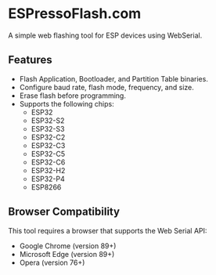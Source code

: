 # ESPressoFlash.com

A simple web flashing tool for ESP devices using WebSerial.


## Features

*   Flash Application, Bootloader, and Partition Table binaries.
*   Configure baud rate, flash mode, frequency, and size.
*   Erase flash before programming.
*   Supports the following chips:
    - ESP32
    - ESP32-S2
    - ESP32-S3
    - ESP32-C2
    - ESP32-C3
    - ESP32-C5
    - ESP32-C6
    - ESP32-H2
    - ESP32-P4
    - ESP8266

## Browser Compatibility

This tool requires a browser that supports the Web Serial API:

*   Google Chrome (version 89+)
*   Microsoft Edge (version 89+)
*   Opera (version 76+)

